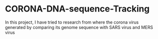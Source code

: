 # CORONA-DNA-sequence-Tracking
In this project, I have tried to research from where the corona virus generated by comparing its genome sequence with SARS virus and MERS virus
